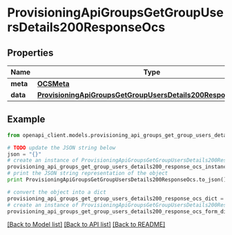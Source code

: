 # ProvisioningApiGroupsGetGroupUsersDetails200ResponseOcs


## Properties
Name | Type | Description | Notes
------------ | ------------- | ------------- | -------------
**meta** | [**OCSMeta**](OCSMeta.md) |  | 
**data** | [**ProvisioningApiGroupsGetGroupUsersDetails200ResponseOcsData**](ProvisioningApiGroupsGetGroupUsersDetails200ResponseOcsData.md) |  | 

## Example

```python
from openapi_client.models.provisioning_api_groups_get_group_users_details200_response_ocs import ProvisioningApiGroupsGetGroupUsersDetails200ResponseOcs

# TODO update the JSON string below
json = "{}"
# create an instance of ProvisioningApiGroupsGetGroupUsersDetails200ResponseOcs from a JSON string
provisioning_api_groups_get_group_users_details200_response_ocs_instance = ProvisioningApiGroupsGetGroupUsersDetails200ResponseOcs.from_json(json)
# print the JSON string representation of the object
print ProvisioningApiGroupsGetGroupUsersDetails200ResponseOcs.to_json()

# convert the object into a dict
provisioning_api_groups_get_group_users_details200_response_ocs_dict = provisioning_api_groups_get_group_users_details200_response_ocs_instance.to_dict()
# create an instance of ProvisioningApiGroupsGetGroupUsersDetails200ResponseOcs from a dict
provisioning_api_groups_get_group_users_details200_response_ocs_form_dict = provisioning_api_groups_get_group_users_details200_response_ocs.from_dict(provisioning_api_groups_get_group_users_details200_response_ocs_dict)
```
[[Back to Model list]](../README.md#documentation-for-models) [[Back to API list]](../README.md#documentation-for-api-endpoints) [[Back to README]](../README.md)


